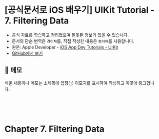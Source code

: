 # [공식문서로 iOS 배우기] UIKit Tutorial - 7. Filtering Data

- 공식 자료를 학습하고 정리했으며 잘못된 정보가 있을 수 있습니다.
- 문서의 단순 번역은 `경어체`를, 직접 작성한 내용은 `평어체`를 사용합니다.
- 원문: Apple Developer - [iOS App Dev Tutorials - UIKit](https://developer.apple.com/tutorials/app-dev-training)
- [GitHub에서 보기](https://github.com/KyungminLeeDev/learning-with-apple-official-resources)

## 📌 메모

배운 내용이나 메모는 소제목에 압정(`📌`) 이모지를 표시하여 작성하고 이곳에 링크합니다.


<br/><br/><br/>



# Chapter 7. Filtering Data

